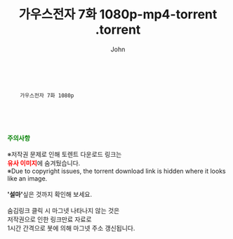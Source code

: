 ﻿---
layout: post
title:  "                   가우스전자 7화 1080p-mp4-torrent                .torrent"
author: John
categories: [ 드라마 ]
tags: [  ]
image:  
description: "                   가우스전자 7화 1080p-mp4-torrent                 torrent 정보 공유"
toc: true
toc_sticky: true
---

<br>

        가우스전자 7화 1080p  
    
<br><br><br>
<p data-ke-size="size16"><b><span style="color: green;">주의사항</span></b><br /><br />※저작권 문제로 인해 토렌트 다운로드 링크는<br /><b><span style="color: red;">유사 이미지</span></b>에 숨겨뒀습니다.<br />※Due to copyright issues, the torrent download link is hidden where it looks like an image.<br /><br /><b>'설마'</b>싶은 것까지 확인해 보세요.<br /><br />숨김링크 클릭 시 마그넷 나타나지 않는 것은<br />저작권으로 인한 링크만료 자료로<br />1시간 간격으로 봇에 의해 마그넷 주소 갱신됩니다.</p>
